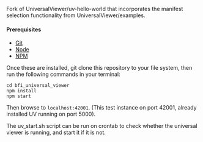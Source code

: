 Fork of UniversalViewer/uv-hello-world that incorporates the manifest selection functionality from UniversalViewer/examples.

#### Prerequisites

- [Git](https://git-scm.com/)
- [Node](https://nodejs.org/)
- [NPM](https://www.npmjs.com/)

Once these are installed, git clone this repository to your file system, then run the following commands in your terminal:

```
cd bfi_universal_viewer
npm install
npm start
```

Then browse to `localhost:42001`. (This test instance on port 42001, already installed UV running on port 5000).

The uv_start.sh script can be run on crontab to check whether the universal viewer is running, and start it if it is not.
